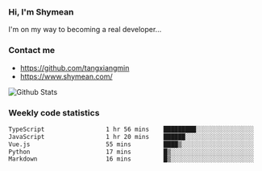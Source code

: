 ### Hi, I'm Shymean

I'm on my way to becoming a real developer...

### Contact me

- <https://github.com/tangxiangmin>
- <https://www.shymean.com/>

![Github Stats](https://github-readme-stats.vercel.app/api?username=tangxiangmin&show_icons=true&theme=dark)


###  Weekly code statistics

<!--START_SECTION:waka-->

```txt
TypeScript                 1 hr 56 mins    █████████░░░░░░░░░░░░░░░░   35.52 %
JavaScript                 1 hr 20 mins    ██████░░░░░░░░░░░░░░░░░░░   24.47 %
Vue.js                     55 mins         ████▒░░░░░░░░░░░░░░░░░░░░   16.77 %
Python                     17 mins         █▒░░░░░░░░░░░░░░░░░░░░░░░   05.18 %
Markdown                   16 mins         █▒░░░░░░░░░░░░░░░░░░░░░░░   05.07 %
```

<!--END_SECTION:waka-->
